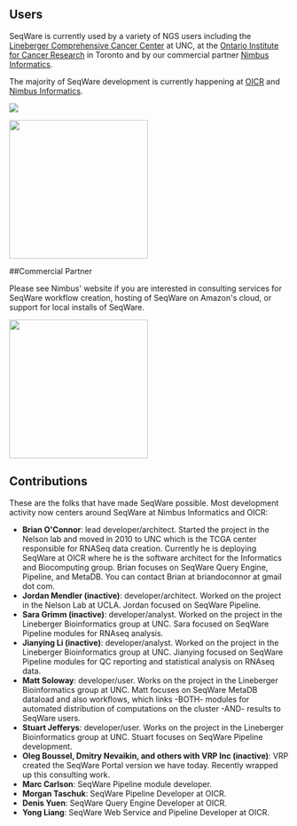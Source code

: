 ## Users

SeqWare is currently used by a variety of NGS users including the [Lineberger Comprehensive Cancer Center](http://unclineberger.org/) at UNC, at the [Ontario Institute for Cancer Research](http://oicr.on.ca) in Toronto and by our commercial partner [Nimbus Informatics](http://nimbusinformatics.com).

The majority of SeqWare development is currently happening at [OICR](http://oicr.on.ca) and [Nimbus Informatics](http://nimbusinformatics.com).

<a href="http://oicr.on.ca"><img src="http://oicr.on.ca/files/imagecache/logo_size/OICR2logo.png"/></a>

<a href="http://unclineberger.org"><img width="250px" src="http://unclineberger.org/dif/images/unc-lineberger-logo/image"/></a>

##Commercial Partner

Please see Nimbus' website if you are interested in consulting services for SeqWare workflow creation, hosting of SeqWare on Amazon's cloud, or support for local installs of SeqWare.

<a href="http://nimbusinformatics.com"><img width="250px" src="/assets/images/nimbus_clear.png"/></a>

## Contributions

These are the folks that have made SeqWare possible.  Most development activity now centers around SeqWare at Nimbus Informatics and OICR:

* **Brian O'Connor**: lead developer/architect. Started the project in the Nelson lab and moved in 2010 to UNC which is the TCGA center responsible for RNASeq data creation. Currently he is deploying SeqWare at OICR where he is the software architect for the Informatics and Biocomputing group. Brian focuses on SeqWare Query Engine, Pipeline, and MetaDB. You can contact Brian at briandoconnor at gmail dot com.
* **Jordan Mendler (inactive)**: developer/architect. Worked on the project in the Nelson Lab at UCLA. Jordan focused on SeqWare Pipeline.
* **Sara Grimm (inactive)**: developer/analyst. Worked on the project in the Lineberger Bioinformatics group at UNC. Sara focused on SeqWare Pipeline modules for RNAseq analysis.
* **Jianying Li (inactive)**: developer/analyst. Worked on the project in the Lineberger Bioinformatics group at UNC. Jianying focused on SeqWare Pipeline modules for QC reporting and statistical analysis on RNAseq data.
* **Matt Soloway**: developer/user. Works on the project in the Lineberger Bioinformatics group at UNC. Matt focuses on SeqWare MetaDB dataload and also workflows, which links -BOTH- modules for automated distribution of computations on the cluster -AND- results to SeqWare users.
* **Stuart Jefferys**: developer/user. Works on the project in the Lineberger Bioinformatics group at UNC. Stuart focuses on SeqWare Pipeline development.
* **Oleg Boussel, Dmitry Nevaikin, and others with VRP Inc (inactive)**: VRP created the SeqWare Portal version we have today. Recently wrapped up this consulting work.
* **Marc Carlson**: SeqWare Pipeline module developer.
* **Morgan Taschuk**: SeqWare Pipeline Developer at OICR.
* **Denis Yuen**: SeqWare Query Engine Developer at OICR.
* **Yong Liang**: SeqWare Web Service and Pipeline Developer at OICR.
